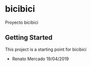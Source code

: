 # bicibici

Proyecto bicibici 

## Getting Started

This project is a starting point for bicibici

- Renato Mercado 19/04/2019